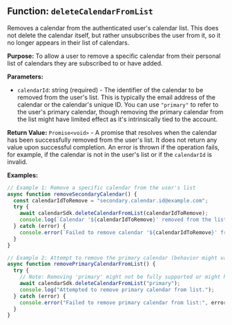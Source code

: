 ## Function: `deleteCalendarFromList`

Removes a calendar from the authenticated user's calendar list. This does not delete the calendar itself, but rather unsubscribes the user from it, so it no longer appears in their list of calendars.

**Purpose:**
To allow a user to remove a specific calendar from their personal list of calendars they are subscribed to or have added.

**Parameters:**
- `calendarId`: string (required) - The identifier of the calendar to be removed from the user's list. This is typically the email address of the calendar or the calendar's unique ID. You can use `"primary"` to refer to the user's primary calendar, though removing the primary calendar from the list might have limited effect as it's intrinsically tied to the account.

**Return Value:**
`Promise<void>` - A promise that resolves when the calendar has been successfully removed from the user's list. It does not return any value upon successful completion. An error is thrown if the operation fails, for example, if the calendar is not in the user's list or if the `calendarId` is invalid.

**Examples:**
```typescript
// Example 1: Remove a specific calendar from the user's list
async function removeSecondaryCalendar() {
  const calendarIdToRemove = "secondary.calendar.id@example.com";
  try {
    await calendarSdk.deleteCalendarFromList(calendarIdToRemove);
    console.log(`Calendar '${calendarIdToRemove}' removed from the list successfully.`);
  } catch (error) {
    console.error(`Failed to remove calendar '${calendarIdToRemove}' from list:`, error);
  }
}

// Example 2: Attempt to remove the primary calendar (behavior might vary)
async function removePrimaryCalendarFromList() {
  try {
    // Note: Removing 'primary' might not be fully supported or might have specific implications.
    await calendarSdk.deleteCalendarFromList("primary");
    console.log("Attempted to remove primary calendar from list.");
  } catch (error) {
    console.error("Failed to remove primary calendar from list:", error);
  }
}
```